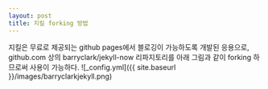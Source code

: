 ```yaml
---
layout: post
title: 지킬 forking 방법
---
```

지킬은 무료로 제공되는 github pages에서 블로깅이 가능하도록 개발된 응용으로, github.com 상의 barryclark/jekyll-now 리파지토리를 아래 그림과 같이 forking 하므로써 사용이 가능하다.
![_config.yml]({{ site.baseurl }}/images/barryclarkjekyll.png)
